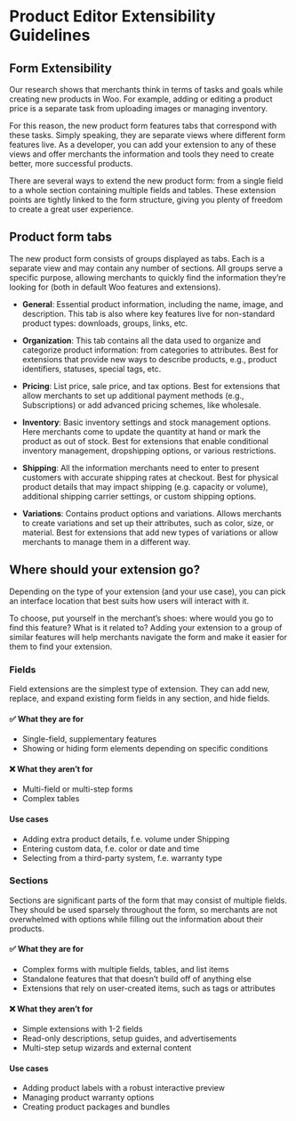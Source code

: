 # Product Editor Extensibility Guidelines

## Form Extensibility

Our research shows that merchants think in terms of tasks and goals while creating new products in Woo. For example, adding or editing a product price is a separate task from uploading images or managing inventory.

For this reason, the new product form features tabs that correspond with these tasks. Simply speaking, they are separate views where different form features live. As a developer, you can add your extension to any of these views and offer merchants the information and tools they need to create better, more successful products.

There are several ways to extend the new product form: from a single field to a whole section containing multiple fields and tables. These extension points are tightly linked to the form structure, giving you plenty of freedom to create a great user experience.

## Product form tabs

The new product form consists of groups displayed as tabs. Each is a separate view and may contain any number of sections. All groups serve a specific purpose, allowing merchants to quickly find the information they’re looking for (both in default Woo features and extensions).

* **General**: Essential product information, including the name, image, and description. This tab is also where key features live for non-standard product types: downloads, groups, links, etc.

* **Organization**: This tab contains all the data used to organize and categorize product information: from categories to attributes. Best for extensions that provide new ways to describe products, e.g., product identifiers, statuses, special tags, etc.

* **Pricing**: List price, sale price, and tax options. Best for extensions that allow merchants to set up additional payment methods (e.g., Subscriptions) or add advanced pricing schemes, like wholesale.

* **Inventory**: Basic inventory settings and stock management options. Here merchants come to update the quantity at hand or mark the product as out of stock. Best for extensions that enable conditional inventory management, dropshipping options, or various restrictions.

* **Shipping**: All the information merchants need to enter to present customers with accurate shipping rates at checkout. Best for physical product details that may impact shipping (e.g. capacity or volume), additional shipping carrier settings, or custom shipping options.

* **Variations**: Contains product options and variations. Allows merchants to create variations and set up their attributes, such as color, size, or material. Best for extensions that add new types of variations or allow merchants to manage them in a different way.

## Where should your extension go?

Depending on the type of your extension (and your use case), you can pick an interface location that best suits how users will interact with it.

To choose, put yourself in the merchant’s shoes: where would you go to find this feature? What is it related to? Adding your extension to a group of similar features will help merchants navigate the form and make it easier for them to find your extension.

### Fields

Field extensions are the simplest type of extension. They can add new, replace, and expand existing form fields in any section, and hide fields.

#### ✅ What they are for

* Single-field, supplementary features
* Showing or hiding form elements depending on specific conditions

#### ❌ What they aren’t for

* Multi-field or multi-step forms
* Complex tables

#### Use cases

* Adding extra product details, f.e. volume under Shipping
* Entering custom data, f.e. color or date and time
* Selecting from a third-party system, f.e. warranty type

### Sections

Sections are significant parts of the form that may consist of multiple fields. They should be used sparsely throughout the form, so merchants are not overwhelmed with options while filling out the information about their products.

#### ✅ What they are for

* Complex forms with multiple fields, tables, and list items
* Standalone features that that doesn’t build off of anything else
* Extensions that rely on user-created items, such as tags or attributes

#### ❌ What they aren’t for

* Simple extensions with 1-2 fields
* Read-only descriptions, setup guides, and advertisements
* Multi-step setup wizards and external content

#### Use cases

* Adding product labels with a robust interactive preview
* Managing product warranty options
* Creating product packages and bundles
